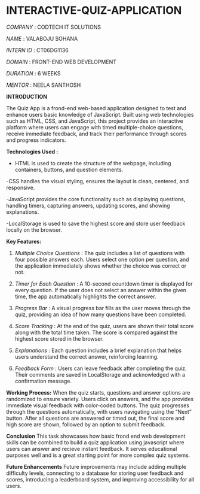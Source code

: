 # INTERACTIVE-QUIZ-APPLICATION

*COMPANY* : CODTECH IT SOLUTIONS

*NAME* :  VALABOJU SOHANA 

*INTERN ID* : CT06DG1136

*DOMAIN* : FRONT-END WEB DEVELOPMENT

*DURATION* : 6 WEEKS

*MENTOR* : NEELA SANTHOSH

**INTRODUCTION**

The Quiz App is a frond-end web-based application designed to test and enhance users basic knowledge of JavaScript. Built using web technologies such as HTML, CSS, and JavaScript, this project provides an interactive platform where users can engage with timed multiple-choice questions, receive immediate feedback, and track their performance through scores and progress indicators.

**Technologies Used :**

- HTML is used to create the structure of the webpage, including containers, buttons, and question elements.

-CSS handles the visual styling, ensures the layout is clean, centered, and responsive.

-JavaScript provides the core functionality such as displaying questions, handling timers, capturing answers, updating scores, and showing explanations.

-LocalStorage is used to save the highest score and store user feedback locally on the browser.

**Key Features:**
1. *Multiple Choice Questions* : The quiz includes a list of questions with four possible answers each. Users select one option per question, and the application immediately shows whether the choice was correct or not.

2. *Timer for Each Question* : A 10-second countdown timer is displayed for every question. If the user does not select an answer within the given time, the app automatically highlights the correct answer.

3. *Progress Bar* : A visual progress bar fills as the user moves through the quiz, providing an idea of how many questions have been completed.

4. *Score Tracking* : At the end of the quiz, users are shown their total score along with the total time taken. The score is compared against the highest score stored in the browser.

5. *Explanations* : Each question includes a brief explanation that helps users understand the correct answer, reinforcing learning.

6. *Feedback Form* : Users can leave feedback after completing the quiz. Their comments are saved in LocalStorage and acknowledged with a confirmation message.

**Working Process:**
When the quiz starts, questions and answer options are randomized to ensure variety. Users click on answers, and the app provides immediate visual feedback with color-coded buttons. The quiz progresses through the questions automatically, with users navigating using the “Next” button. After all questions are answered or timed out, the final score and high score are shown, followed by an option to submit feedback.

**Conclusion**
This task showcases how basic frond end web development skills can be combined to build a quiz application using javascript where users can answer and recieve instant feedback. It serves educational purposes well and is a great starting point for more complex quiz systems.

**Future Enhancements**
Future improvements may include adding multiple difficulty levels, connecting to a database for storing user feedback and scores, introducing a leaderboard system, and improving accessibility for all users.

